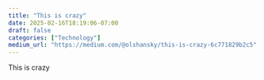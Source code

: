 ```yaml
---
title: "This is crazy"
date: 2025-02-16T18:19:06-07:00
draft: false
categories: ["Technology"]
medium_url: "https://medium.com/@olshansky/this-is-crazy-6c771829b2c5"
---
```


This is crazy
